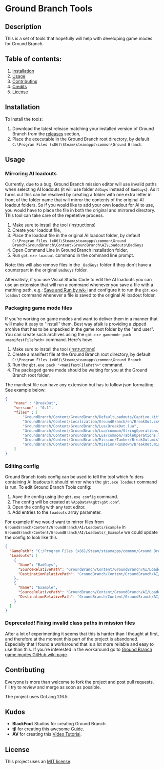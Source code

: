 # Ground Branch Tools

## Description

This is a set of tools that hopefully will help with developing game modes for
Ground Branch.

## Table of contents:

1. [Installation](#installation)
2. [Usage](#usage)
3. [Contributing](#contributing)
4. [Credits](#credits)
5. [License](#license)

## Installation

To install the tools:

1. Download the latest release matching your installed version of Ground Branch
from the [releases](https://github.com/JakBaranowski/gb-tools/releases) section,
2. Place the executable in the Ground Branch root directory, by default 
`C:\Program Files (x86)\Steam\steamapps\common\Ground Branch`.

## Usage

### Mirroring AI loadouts

Currently, due to a bug, Ground Branch mission editor will use invalid paths when
selecting AI loadouts (it will use folder `AdGuys` instead of `BadGuys`). As it 
turns out this can be resolved by creating a folder with one extra letter in front
of the folder name that will mirror the contents of the original AI loadout folders.
So if you would like to add your own loadout for AI to use, you would have to place
the file in both the original and mirrored directory. This tool can take care of
the repetetive process. 

1. Make sure to install the tool ([instructions](#installation))
2. Create your loadout file,
2. Place the loadout file in the original AI loadout folder, by default 
`C:\Program Files (x86)\Steam\steamapps\common\Ground Branch\GroundBranch\Content\GroundBranch\AI\Loadouts\BadGuys`
3. Open Command Line in Ground Branch installation folder,
4. Run `gbt.exe loadout` command in the command line prompt.

Note: this will also remove files in the `_BadGuys` folder if they don't have a 
counterpart in the original `BadGuys` folder.

Alternativly, if you use Visual Studio Code to edit the AI loadouts you can use an
extension that will run a command whenever you save a file with a mathing path, e.g.: 
[Save and Run by wk-j](https://marketplace.visualstudio.com/items?itemName=wk-j.save-and-run)
and configure it to run the `gbt.exe loadout` command whenever a file is saved to the 
original AI loadout folder.

### Packaging game mode files

If you're working on game modes and want to deliver them in a manner that will
make it easy to "install" them. Best way afaik is providing a zipped archive that
has to be unpacked in the game root folder by the "end user". You can create 
such archives using the `gbt.exe gamemode pack <manifestFilePath>` command. 
Here's how:

1. Make sure to install the tool ([instructions](#installation))
2. Create a manifest file at the Ground Branch root directory, by default 
`C:\Program Files (x86)\Steam\steamapps\common\Ground Branch`.
3. Run the `gbt.exe pack "<manifestFilePath>"` command.
4. The packaged game mode should be waiting for you at the Ground Branch root folder.

The manifest file can have any extension but has to follow json formatting. See
example below:

```json
{
    "name" : "BreakOut",
    "version" : "0.1",
    "files" : [
        "GroundBranch/Content/GroundBranch/DefaultLoadouts/Captive.kit",
        "GroundBranch/Content/Localization/GroundBranch/en/BreakOut.csv",
        "GroundBranch/Content/GroundBranch/Lua/BreakOut.lua",
        "GroundBranch/Content/GroundBranch/Lua/common/StringOperations.lua",
        "GroundBranch/Content/GroundBranch/Lua/common/TableOperations.lua",
        "GroundBranch/Content/GroundBranch/Mission/Tanker/BreakOut.mis",
        "GroundBranch/Content/GroundBranch/Mission/RunDown/BreakOut.mis"
    ]
}
```

### Editing config

Ground Branch tools config can be used to tell the tool which folders containing
AI loadouts it should mirror when the `gbt.exe loadout` command is run. To edit
Ground Branch Tools config:

1. Aave the config using the `gbt.exe config` command.
2. The config will be created at `%AppData%\gbt\gbt.conf`.
3. Open the config with any text editor.
4. Add entries to the `loadouts` array parameter.

For example if we would want to mirror files from `GroundBranch/Content/GroundBranch/AI/Loadouts/Example`
in `GroundBranch/Content/GroundBranch/AI/Loadouts/_Example` we could update the
config to look like this

```json
{
  "GamePath": "C:/Program Files (x86)/Steam/steamapps/common/Ground Branch",
  "Loadouts": [
    {
      "Name": "BadGuys",
      "SourceRelativePath": "GroundBranch/Content/GroundBranch/AI/Loadouts/BadGuys",
      "DestinationRelativePath": "GroundBranch/Content/GroundBranch/AI/Loadouts/_BadGuys"
    },
    {
      "Name": "Example",
      "SourceRelativePath": "GroundBranch/Content/GroundBranch/AI/Loadouts/Example",
      "DestinationRelativePath": "GroundBranch/Content/GroundBranch/AI/Loadouts/_Example"
    }
  ]
}
```

### Deprecated! Fixing invalid class paths in mission files

After a lot of experimenting it seems that this is harder than I thought at first,
and therefore at the moment this part of the project is abandoned. Especially 
that I found a workaround that is a lot more reliable and easy to use than this.
If you're interested in the workaround go to 
[Ground Branch game modes GitHub wiki page](https://github.com/JakBaranowski/ground-branch-game-modes/wiki/mission-ai-class-workaround).

## Contributing

Everyone is more than welcome to fork the project and post pull requests. I'll try
to review and merge as soon as possible.

The project uses GoLang 1.16.5.

## Kudos

* **BlackFoot** Studios for creating Ground Branch.
* **tjl** for creating this awesome 
[Guide](https://steamcommunity.com/sharedfiles/filedetails/?id=2461956424).
* **AV** for creating this [Video Tutorial](https://www.youtube.com/playlist?list=PLle5osICJhZJwHxGOb1iBXoyu_uk9yXMY).

## License

This project uses an [MIT license](license.md).

